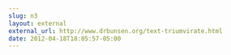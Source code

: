 ```yaml
---
slug: n3
layout: external
external_url: http://www.drbunsen.org/text-triumvirate.html
date: 2012-04-18T18:05:57-05:00
---
```

